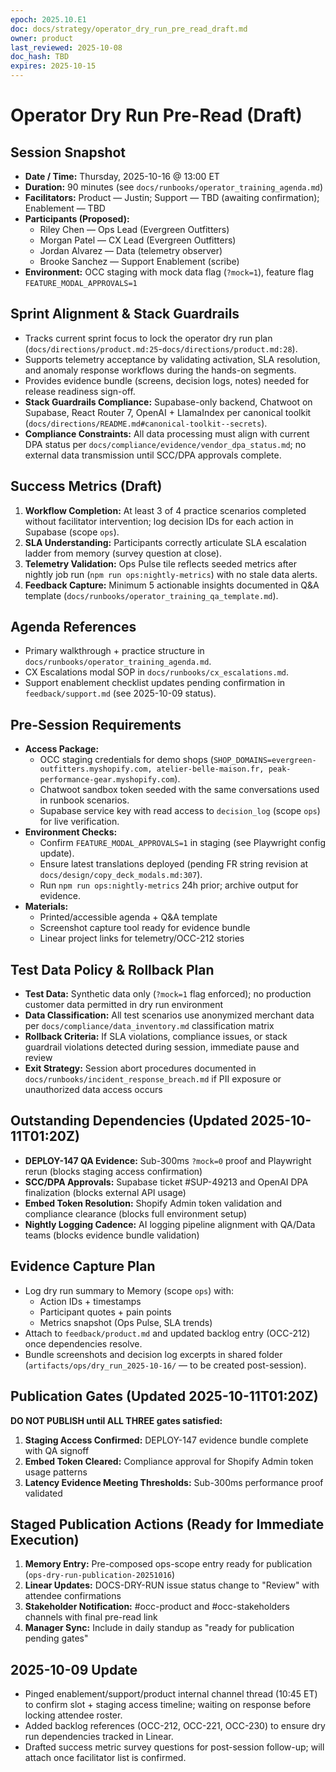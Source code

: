 ```yaml
---
epoch: 2025.10.E1
doc: docs/strategy/operator_dry_run_pre_read_draft.md
owner: product
last_reviewed: 2025-10-08
doc_hash: TBD
expires: 2025-10-15
---
```


# Operator Dry Run Pre-Read (Draft)

## Session Snapshot

- **Date / Time:** Thursday, 2025-10-16 @ 13:00 ET
- **Duration:** 90 minutes (see `docs/runbooks/operator_training_agenda.md`)
- **Facilitators:** Product — Justin; Support — TBD (awaiting confirmation); Enablement — TBD
- **Participants (Proposed):**
  - Riley Chen — Ops Lead (Evergreen Outfitters)
  - Morgan Patel — CX Lead (Evergreen Outfitters)
  - Jordan Alvarez — Data (telemetry observer)
  - Brooke Sanchez — Support Enablement (scribe)
- **Environment:** OCC staging with mock data flag (`?mock=1`), feature flag `FEATURE_MODAL_APPROVALS=1`

## Sprint Alignment & Stack Guardrails

- Tracks current sprint focus to lock the operator dry run plan (`docs/directions/product.md:25`-`docs/directions/product.md:28`).
- Supports telemetry acceptance by validating activation, SLA resolution, and anomaly response workflows during the hands-on segments.
- Provides evidence bundle (screens, decision logs, notes) needed for release readiness sign-off.
- **Stack Guardrails Compliance:** Supabase-only backend, Chatwoot on Supabase, React Router 7, OpenAI + LlamaIndex per canonical toolkit (`docs/directions/README.md#canonical-toolkit--secrets`).
- **Compliance Constraints:** All data processing must align with current DPA status per `docs/compliance/evidence/vendor_dpa_status.md`; no external data transmission until SCC/DPA approvals complete.

## Success Metrics (Draft)

1. **Workflow Completion:** At least 3 of 4 practice scenarios completed without facilitator intervention; log decision IDs for each action in Supabase (scope `ops`).
2. **SLA Understanding:** Participants correctly articulate SLA escalation ladder from memory (survey question at close).
3. **Telemetry Validation:** Ops Pulse tile reflects seeded metrics after nightly job run (`npm run ops:nightly-metrics`) with no stale data alerts.
4. **Feedback Capture:** Minimum 5 actionable insights documented in Q&A template (`docs/runbooks/operator_training_qa_template.md`).

## Agenda References

- Primary walkthrough + practice structure in `docs/runbooks/operator_training_agenda.md`.
- CX Escalations modal SOP in `docs/runbooks/cx_escalations.md`.
- Support enablement checklist updates pending confirmation in `feedback/support.md` (see 2025-10-09 status).

## Pre-Session Requirements

- **Access Package:**
  - OCC staging credentials for demo shops (`SHOP_DOMAINS=evergreen-outfitters.myshopify.com, atelier-belle-maison.fr, peak-performance-gear.myshopify.com`).
  - Chatwoot sandbox token seeded with the same conversations used in runbook scenarios.
  - Supabase service key with read access to `decision_log` (scope `ops`) for live verification.
- **Environment Checks:**
  - Confirm `FEATURE_MODAL_APPROVALS=1` in staging (see Playwright config update).
  - Ensure latest translations deployed (pending FR string revision at `docs/design/copy_deck_modals.md:307`).
  - Run `npm run ops:nightly-metrics` 24h prior; archive output for evidence.
- **Materials:**
  - Printed/accessible agenda + Q&A template
  - Screenshot capture tool ready for evidence bundle
  - Linear project links for telemetry/OCC-212 stories

## Test Data Policy & Rollback Plan

- **Test Data:** Synthetic data only (`?mock=1` flag enforced); no production customer data permitted in dry run environment
- **Data Classification:** All test scenarios use anonymized merchant data per `docs/compliance/data_inventory.md` classification matrix
- **Rollback Criteria:** If SLA violations, compliance issues, or stack guardrail violations detected during session, immediate pause and review
- **Exit Strategy:** Session abort procedures documented in `docs/runbooks/incident_response_breach.md` if PII exposure or unauthorized data access occurs

## Outstanding Dependencies (Updated 2025-10-11T01:20Z)

- **DEPLOY-147 QA Evidence:** Sub-300ms `?mock=0` proof and Playwright rerun (blocks staging access confirmation)
- **SCC/DPA Approvals:** Supabase ticket #SUP-49213 and OpenAI DPA finalization (blocks external API usage)
- **Embed Token Resolution:** Shopify Admin token validation and compliance clearance (blocks full environment setup)
- **Nightly Logging Cadence:** AI logging pipeline alignment with QA/Data teams (blocks evidence bundle validation)

## Evidence Capture Plan

- Log dry run summary to Memory (scope `ops`) with:
  - Action IDs + timestamps
  - Participant quotes + pain points
  - Metrics snapshot (Ops Pulse, SLA trends)
- Attach to `feedback/product.md` and updated backlog entry (OCC-212) once dependencies resolve.
- Bundle screenshots and decision log excerpts in shared folder (`artifacts/ops/dry_run_2025-10-16/` — to be created post-session).

## Publication Gates (Updated 2025-10-11T01:20Z)

**DO NOT PUBLISH until ALL THREE gates satisfied:**

1. **Staging Access Confirmed:** DEPLOY-147 evidence bundle complete with QA signoff
2. **Embed Token Cleared:** Compliance approval for Shopify Admin token usage patterns
3. **Latency Evidence Meeting Thresholds:** Sub-300ms performance proof validated

## Staged Publication Actions (Ready for Immediate Execution)

1. **Memory Entry:** Pre-composed ops-scope entry ready for publication (`ops-dry-run-publication-20251016`)
2. **Linear Updates:** DOCS-DRY-RUN issue status change to "Review" with attendee confirmations
3. **Stakeholder Notification:** #occ-product and #occ-stakeholders channels with final pre-read link
4. **Manager Sync:** Include in daily standup as "ready for publication pending gates"

## 2025-10-09 Update

- Pinged enablement/support/product internal channel thread (10:45 ET) to confirm slot + staging access timeline; waiting on response before locking attendee roster.
- Added backlog references (OCC-212, OCC-221, OCC-230) to ensure dry run dependencies tracked in Linear.
- Drafted success metric survey questions for post-session follow-up; will attach once facilitator list is confirmed.
